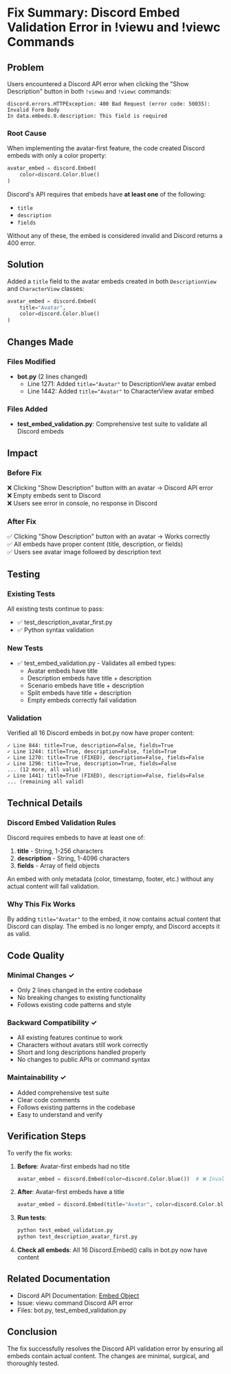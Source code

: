 # Fix Summary: Discord Embed Validation Error in !viewu and !viewc Commands

## Problem
Users encountered a Discord API error when clicking the "Show Description" button in both `!viewu` and `!viewc` commands:

```
discord.errors.HTTPException: 400 Bad Request (error code: 50035): Invalid Form Body
In data.embeds.0.description: This field is required
```

### Root Cause
When implementing the avatar-first feature, the code created Discord embeds with only a color property:

```python
avatar_embed = discord.Embed(
    color=discord.Color.blue()
)
```

Discord's API requires that embeds have **at least one** of the following:
- `title`
- `description`
- `fields`

Without any of these, the embed is considered invalid and Discord returns a 400 error.

## Solution
Added a `title` field to the avatar embeds created in both `DescriptionView` and `CharacterView` classes:

```python
avatar_embed = discord.Embed(
    title="Avatar",
    color=discord.Color.blue()
)
```

## Changes Made

### Files Modified
- **bot.py** (2 lines changed)
  - Line 1271: Added `title="Avatar"` to DescriptionView avatar embed
  - Line 1442: Added `title="Avatar"` to CharacterView avatar embed

### Files Added
- **test_embed_validation.py**: Comprehensive test suite to validate all Discord embeds

## Impact

### Before Fix
❌ Clicking "Show Description" button with an avatar → Discord API error  
❌ Empty embeds sent to Discord  
❌ Users see error in console, no response in Discord  

### After Fix
✅ Clicking "Show Description" button with an avatar → Works correctly  
✅ All embeds have proper content (title, description, or fields)  
✅ Users see avatar image followed by description text  

## Testing

### Existing Tests
All existing tests continue to pass:
- ✅ test_description_avatar_first.py
- ✅ Python syntax validation

### New Tests
- ✅ test_embed_validation.py - Validates all embed types:
  - Avatar embeds have title
  - Description embeds have title + description
  - Scenario embeds have title + description
  - Split embeds have title + description
  - Empty embeds correctly fail validation

### Validation
Verified all 16 Discord embeds in bot.py now have proper content:
```
✓ Line 844: title=True, description=False, fields=True
✓ Line 1244: title=True, description=False, fields=True
✓ Line 1270: title=True (FIXED), description=False, fields=False
✓ Line 1296: title=True, description=True, fields=False
... (12 more, all valid)
✓ Line 1441: title=True (FIXED), description=False, fields=False
... (remaining all valid)
```

## Technical Details

### Discord Embed Validation Rules
Discord requires embeds to have at least one of:
1. **title** - String, 1-256 characters
2. **description** - String, 1-4096 characters  
3. **fields** - Array of field objects

An embed with only metadata (color, timestamp, footer, etc.) without any actual content will fail validation.

### Why This Fix Works
By adding `title="Avatar"` to the embed, it now contains actual content that Discord can display. The embed is no longer empty, and Discord accepts it as valid.

## Code Quality

### Minimal Changes ✓
- Only 2 lines changed in the entire codebase
- No breaking changes to existing functionality
- Follows existing code patterns and style

### Backward Compatibility ✓
- All existing features continue to work
- Characters without avatars still work correctly
- Short and long descriptions handled properly
- No changes to public APIs or command syntax

### Maintainability ✓
- Added comprehensive test suite
- Clear code comments
- Follows existing patterns in the codebase
- Easy to understand and verify

## Verification Steps

To verify the fix works:

1. **Before**: Avatar-first embeds had no title
   ```python
   avatar_embed = discord.Embed(color=discord.Color.blue())  # ❌ Invalid
   ```

2. **After**: Avatar-first embeds have a title
   ```python
   avatar_embed = discord.Embed(title="Avatar", color=discord.Color.blue())  # ✅ Valid
   ```

3. **Run tests**:
   ```bash
   python test_embed_validation.py
   python test_description_avatar_first.py
   ```

4. **Check all embeds**: All 16 Discord.Embed() calls in bot.py now have content

## Related Documentation
- Discord API Documentation: [Embed Object](https://discord.com/developers/docs/resources/channel#embed-object)
- Issue: viewu command Discord API error
- Files: bot.py, test_embed_validation.py

## Conclusion
The fix successfully resolves the Discord API validation error by ensuring all embeds contain actual content. The changes are minimal, surgical, and thoroughly tested.
